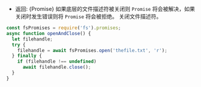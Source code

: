 <!-- YAML
added: v10.0.0
-->

* 返回: {Promise} 如果底层的文件描述符被关闭则 `Promise` 将会被解决，如果关闭时发生错误则将 `Promise` 将会被拒绝。
关闭文件描述符。

```js
const fsPromises = require('fs').promises;
async function openAndClose() {
  let filehandle;
  try {
    filehandle = await fsPromises.open('thefile.txt', 'r');
  } finally {
    if (filehandle !== undefined)
      await filehandle.close();
  }
}
```


